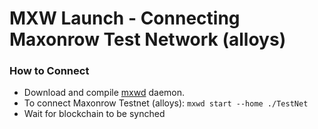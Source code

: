 

# MXW Launch - Connecting Maxonrow Test Network (alloys)

### How to Connect

- Download and compile [mxwd](https://github.com/maxonrow/maxonrow-go) daemon.
- To connect Maxonrow Testnet (alloys): `mxwd start --home ./TestNet`
- Wait for blockchain to be synched



